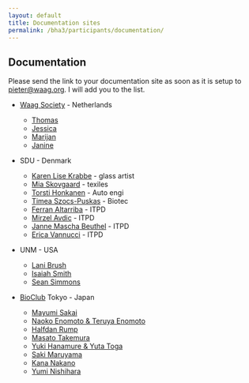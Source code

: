 ```yaml
---
layout: default
title: Documentation sites
permalink: /bha3/participants/documentation/
---
```


## Documentation

Please send the link to your documentation site as soon as it is setup to [pieter@waag.org](mailto:pieter@waag.org). I will add you to the list.

* [Waag Society](http://www.waag.org) - Netherlands
  * [Thomas](http://thomashoogewerf.nl/Biohack/biohack.html)
  * [Jessica](http://jesbeirbiohacks.github.io/)
  * [Marijan](http://marijan1.github.io)
  * [Janine]( http://janinehuizenga.github.io)

* SDU - Denmark
  * [Karen Lise Krabbe](https://www.facebook.com/understandingbacterialcellulose) - glass artist	
  * [Mia Skovgaard](https://xonweb.tumblr.com/) - texiles
  * [Torsti Honkanen](https://biohackkoldingphmeter.wordpress.com/) - Auto engi
  * [Timea Szocs-Puskas](https://biohackingtimipuskas.wordpress.com) - Biotec
  * [Ferran Altarriba](http://www.ferranaltarriba.com/projects/biohack/)	- ITPD
  * [Mirzel Avdic](https://github.com/mirzel92/MA_BioHack) - ITPD
  * [Janne Mascha Beuthel](https://maschabiohack.wordpress.com/) - ITPD
  * [Erica Vannucci](https://www.behance.net/gallery/35840391/Investigating-colors-PANTONE-vs-Bacterias) - ITPD

* UNM - USA
  * [Lani Brush](https://github.com/lbrush/helloworld/wiki)
  * [Isaiah Smith](https://github.com/DasMouse/unmBioArt/wiki/about)
  * [Sean Simmons](https://github.com/ssimmons16/Sean-S-BioArtDesign/wiki)

* [BioClub](http://www.bioclub.org) Tokyo - Japan
  * [Mayumi Sakai](http://pandavsky.github.io)
  * [Naoko Enomoto & Teruya Enomoto](http://teruyanaokoeno.wix.com/mysite)
  * [Halfdan Rump](http://wrongbat.com/bha3/)
  * [Masato Takemura](http://takespace.github.io/BioHackAcademy/)
  * [Yuki Hanamure & Yuta Toga](http://mure-artworks.wix.com/mysite-1)
  * [Saki Maruyama](http://sakibio.jimdo.com/)
  * [Kana Nakano](https://medium.com/@nknkn)
  * [Yumi Nishihara](https://yuminishihara.github.io)


